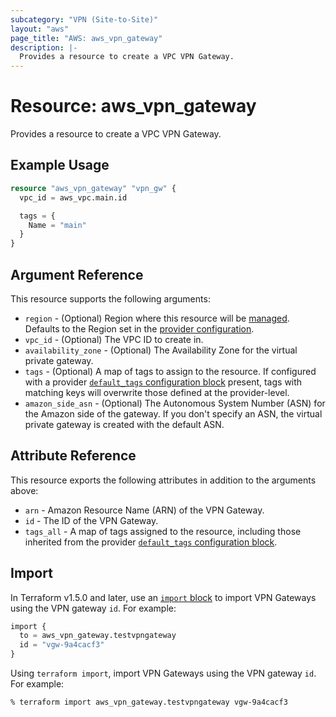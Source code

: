 ```yaml
---
subcategory: "VPN (Site-to-Site)"
layout: "aws"
page_title: "AWS: aws_vpn_gateway"
description: |-
  Provides a resource to create a VPC VPN Gateway.
---
```


# Resource: aws_vpn_gateway

Provides a resource to create a VPC VPN Gateway.

## Example Usage

```terraform
resource "aws_vpn_gateway" "vpn_gw" {
  vpc_id = aws_vpc.main.id

  tags = {
    Name = "main"
  }
}
```

## Argument Reference

This resource supports the following arguments:

* `region` - (Optional) Region where this resource will be [managed](https://docs.aws.amazon.com/general/latest/gr/rande.html#regional-endpoints). Defaults to the Region set in the [provider configuration](https://registry.terraform.io/providers/hashicorp/aws/latest/docs#aws-configuration-reference).
* `vpc_id` - (Optional) The VPC ID to create in.
* `availability_zone` - (Optional) The Availability Zone for the virtual private gateway.
* `tags` - (Optional) A map of tags to assign to the resource. If configured with a provider [`default_tags` configuration block](https://registry.terraform.io/providers/hashicorp/aws/latest/docs#default_tags-configuration-block) present, tags with matching keys will overwrite those defined at the provider-level.
* `amazon_side_asn` - (Optional) The Autonomous System Number (ASN) for the Amazon side of the gateway. If you don't specify an ASN, the virtual private gateway is created with the default ASN.

## Attribute Reference

This resource exports the following attributes in addition to the arguments above:

* `arn` - Amazon Resource Name (ARN) of the VPN Gateway.
* `id` - The ID of the VPN Gateway.
* `tags_all` - A map of tags assigned to the resource, including those inherited from the provider [`default_tags` configuration block](https://registry.terraform.io/providers/hashicorp/aws/latest/docs#default_tags-configuration-block).

## Import

In Terraform v1.5.0 and later, use an [`import` block](https://developer.hashicorp.com/terraform/language/import) to import VPN Gateways using the VPN gateway `id`. For example:

```terraform
import {
  to = aws_vpn_gateway.testvpngateway
  id = "vgw-9a4cacf3"
}
```

Using `terraform import`, import VPN Gateways using the VPN gateway `id`. For example:

```console
% terraform import aws_vpn_gateway.testvpngateway vgw-9a4cacf3
```
